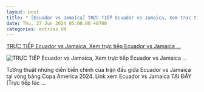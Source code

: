 ```yaml
---
layout: post
title: " [Ecuador vs Jamaica] TRỰC TIẾP Ecuador vs Jamaica, Xem trực tiếp Ecuador vs Jamaica ..."
date: Thu, 27 Jun 2024 05:00:00 +0700
categories: entries VN
---
```

[TRỰC TIẾP Ecuador vs Jamaica, Xem trực tiếp Ecuador vs Jamaica ...](https://www.goal.com/vn/tintuc/truc-tiep-ecuador-vs-jamaica-xem-truc-tiep-ecuador-vs-jamaica-truc-tiep-bong-da-truc-tiep-copa-america-2024/blt78eae207b2f4cdf0)

![TRỰC TIẾP Ecuador vs Jamaica, Xem trực tiếp Ecuador vs Jamaica ...](https://assets.goal.com/images/v3/blt9bb089e3d2c6a194/Ecuador%20live.png)

Tường thuật những diễn biến chính của trận đấu giữa Ecuador vs Jamaica tại vòng bảng Copa America 2024. Link xem Ecuador vs Jamaica TẠI ĐÂY (Trực tiếp lúc ...

